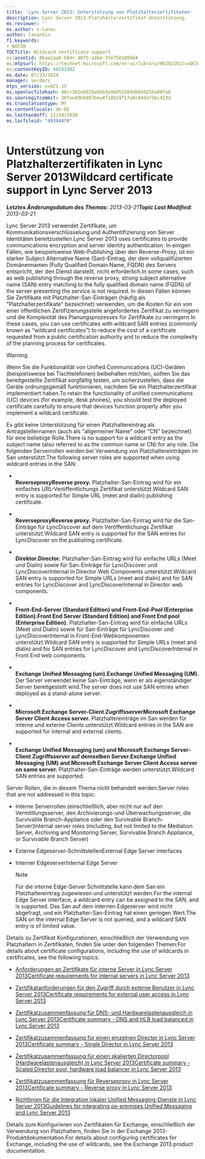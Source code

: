 ```yaml
---
title: 'Lync Server 2013: Unterstützung von Platzhalterzertifikaten'
description: Lync Server 2013-Platzhalterzertifikat-Unterstützung.
ms.reviewer: ''
ms.author: v-lanac
author: lanachin
f1.keywords:
- NOCSH
TOCTitle: Wildcard certificate support
ms:assetid: 0bae2aa8-b6dc-46f5-a3be-3fe7581809d4
ms:mtpsurl: https://technet.microsoft.com/en-us/library/Hh202161(v=OCS.15)
ms:contentKeyID: 48183382
ms.date: 07/23/2014
manager: serdars
mtps_version: v=OCS.15
ms.openlocfilehash: 46cc362eb925a86b5e90d51569db6d425ba88fa6
ms.sourcegitcommit: 36fee89bb887bea4f18b19f17a8c69daf5bc423d
ms.translationtype: MT
ms.contentlocale: de-DE
ms.lasthandoff: 11/24/2020
ms.locfileid: "49394470"
---
```

# <a name="wildcard-certificate-support-in-lync-server-2013"></a><span data-ttu-id="6fce9-103">Unterstützung von Platzhalterzertifikaten in Lync Server 2013</span><span class="sxs-lookup"><span data-stu-id="6fce9-103">Wildcard certificate support in Lync Server 2013</span></span>

<div data-xmlns="http://www.w3.org/1999/xhtml">

<div class="topic" data-xmlns="http://www.w3.org/1999/xhtml" data-msxsl="urn:schemas-microsoft-com:xslt" data-cs="https://msdn.microsoft.com/">

<div data-asp="https://msdn2.microsoft.com/asp">



</div>

<div id="mainSection">

<div id="mainBody"><span data-ttu-id="6fce9-104">

<span> </span></span><span class="sxs-lookup"><span data-stu-id="6fce9-104">

<span> </span></span></span>

<span data-ttu-id="6fce9-105">_**Letztes Änderungsdatum des Themas:** 2013-03-21_</span><span class="sxs-lookup"><span data-stu-id="6fce9-105">_**Topic Last Modified:** 2013-03-21_</span></span>

<span data-ttu-id="6fce9-106">Lync Server 2013 verwendet Zertifikate, um Kommunikationsverschlüsselung und Authentifizierung von Server Identitäten bereitzustellen.</span><span class="sxs-lookup"><span data-stu-id="6fce9-106">Lync Server 2013 uses certificates to provide communications encryption and server identity authentication.</span></span> <span data-ttu-id="6fce9-107">In einigen Fällen, wie beispielsweise Web-Publishing über den Reverse-Proxy, ist ein starker Subject Alternative Name (San)-Eintrag, der dem vollqualifizierten Domänennamen (Fully Qualified Domain Name, FQDN) des Servers entspricht, der den Dienst darstellt, nicht erforderlich.</span><span class="sxs-lookup"><span data-stu-id="6fce9-107">In some cases, such as web publishing through the reverse proxy, strong subject alternative name (SAN) entry matching to the fully qualified domain name (FQDN) of the server presenting the service is not required.</span></span> <span data-ttu-id="6fce9-108">In diesen Fällen können Sie Zertifikate mit Platzhalter-San-Einträgen (häufig als "Platzhalterzertifikate" bezeichnet) verwenden, um die Kosten für ein von einer öffentlichen Zertifizierungsstelle angefordertes Zertifikat zu verringern und die Komplexität des Planungsprozesses für Zertifikate zu verringern.</span><span class="sxs-lookup"><span data-stu-id="6fce9-108">In these cases, you can use certificates with wildcard SAN entries (commonly known as “wildcard certificates”) to reduce the cost of a certificate requested from a public certification authority and to reduce the complexity of the planning process for certificates.</span></span>

<div>


> [!WARNING]  
> <span data-ttu-id="6fce9-109">Wenn Sie die Funktionalität von Unified Communications (UC)-Geräten (beispielsweise bei Tischtelefonen) beibehalten möchten, sollten Sie das bereitgestellte Zertifikat sorgfältig testen, um sicherzustellen, dass die Geräte ordnungsgemäß funktionieren, nachdem Sie ein Platzhalterzertifikat implementiert haben.</span><span class="sxs-lookup"><span data-stu-id="6fce9-109">To retain the functionality of unified communications (UC) devices (for example, desk phones), you should test the deployed certificate carefully to ensure that devices function properly after you implement a wildcard certificate.</span></span>



</div>

<span data-ttu-id="6fce9-110">Es gibt keine Unterstützung für einen Platzhaltereintrag als Antragstellernamen (auch als "allgemeiner Name" oder "CN" bezeichnet) für eine beliebige Rolle.</span><span class="sxs-lookup"><span data-stu-id="6fce9-110">There is no support for a wildcard entry as the subject name (also referred to as the common name or CN) for any role.</span></span> <span data-ttu-id="6fce9-111">Die folgenden Serverrollen werden bei Verwendung von Platzhaltereinträgen im San unterstützt:</span><span class="sxs-lookup"><span data-stu-id="6fce9-111">The following server roles are supported when using wildcard entries in the SAN:</span></span>

  - <span></span>  
    <span data-ttu-id="6fce9-112">**Reverseproxy**</span><span class="sxs-lookup"><span data-stu-id="6fce9-112">**Reverse proxy.**</span></span>   <span data-ttu-id="6fce9-113">Platzhalter-San-Eintrag wird für ein einfaches URL-Veröffentlichungs Zertifikat unterstützt.</span><span class="sxs-lookup"><span data-stu-id="6fce9-113">Wildcard SAN entry is supported for Simple URL (meet and dialin) publishing certificate.</span></span>

  - <span></span>  
    <span data-ttu-id="6fce9-114">**Reverseproxy**</span><span class="sxs-lookup"><span data-stu-id="6fce9-114">**Reverse proxy.**</span></span>   <span data-ttu-id="6fce9-115">Platzhalter-San-Eintrag wird für die San-Einträge für LyncDiscover auf dem Veröffentlichungs Zertifikat unterstützt.</span><span class="sxs-lookup"><span data-stu-id="6fce9-115">Wildcard SAN entry is supported for the SAN entries for LyncDiscover on the publishing certificate.</span></span>

  - <span></span>  
    <span data-ttu-id="6fce9-116">**Direktor.**</span><span class="sxs-lookup"><span data-stu-id="6fce9-116">**Director.**</span></span>   <span data-ttu-id="6fce9-117">Platzhalter-San-Eintrag wird für einfache URLs (Meet und Dialin) sowie für San-Einträge für LyncDiscover und LyncDiscoverInternal in Director Web Components unterstützt.</span><span class="sxs-lookup"><span data-stu-id="6fce9-117">Wildcard SAN entry is supported for Simple URLs (meet and dialin) and for SAN entries for LyncDiscover and LyncDiscoverInternal in Director web components.</span></span>

  - <span></span>  
    <span data-ttu-id="6fce9-118">**Front-End-Server (Standard Edition) und Front-End-Pool (Enterprise Edition).**</span><span class="sxs-lookup"><span data-stu-id="6fce9-118">**Front End Server (Standard Edition) and Front End pool (Enterprise Edition).**</span></span> <span data-ttu-id="6fce9-119">Platzhalter-San-Eintrag wird für einfache URLs (Meet und Dialin) sowie für San-Einträge für LyncDiscover und LyncDiscoverInternal in Front-End-Webkomponenten unterstützt.</span><span class="sxs-lookup"><span data-stu-id="6fce9-119">Wildcard SAN entry is supported for Simple URLs (meet and dialin) and for SAN entries for LyncDiscover and LyncDiscoverInternal in Front End web components.</span></span>

  - <span></span>  
    <span data-ttu-id="6fce9-120">**Exchange Unified Messaging (um).**</span><span class="sxs-lookup"><span data-stu-id="6fce9-120">**Exchange Unified Messaging (UM).**</span></span>   <span data-ttu-id="6fce9-121">Der Server verwendet keine San-Einträge, wenn er als eigenständiger Server bereitgestellt wird.</span><span class="sxs-lookup"><span data-stu-id="6fce9-121">The server does not use SAN entries when deployed as a stand-alone server.</span></span>

  - <span></span>  
    <span data-ttu-id="6fce9-122">**Microsoft Exchange Server-Client Zugriffsserver**</span><span class="sxs-lookup"><span data-stu-id="6fce9-122">**Microsoft Exchange Server Client Access server.**</span></span>   <span data-ttu-id="6fce9-123">Platzhaltereinträge im San werden für interne und externe Clients unterstützt.</span><span class="sxs-lookup"><span data-stu-id="6fce9-123">Wildcard entries in the SAN are supported for internal and external clients.</span></span>

  - <span></span>  
    <span data-ttu-id="6fce9-124">**Exchange Unified Messaging (um) und Microsoft Exchange Server-Client Zugriffsserver auf demselben Server.**</span><span class="sxs-lookup"><span data-stu-id="6fce9-124">**Exchange Unified Messaging (UM) and Microsoft Exchange Server Client Access server on same server.**</span></span>   <span data-ttu-id="6fce9-125">Platzhalter-San-Einträge werden unterstützt.</span><span class="sxs-lookup"><span data-stu-id="6fce9-125">Wildcard SAN entries are supported.</span></span>

<span data-ttu-id="6fce9-126">Server Rollen, die in diesem Thema nicht behandelt werden:</span><span class="sxs-lookup"><span data-stu-id="6fce9-126">Server roles that are not addressed in this topic:</span></span>

  - <span data-ttu-id="6fce9-127">Interne Serverrollen (einschließlich, aber nicht nur auf den Vermittlungsserver, den Archivierungs-und Überwachungsserver, die Survivable Branch-Appliance oder den Survivable Branch-Server)</span><span class="sxs-lookup"><span data-stu-id="6fce9-127">Internal server roles (including, but not limited to the Mediation Server, Archiving and Monitoring Server, Survivable Branch Appliance, or Survivable Branch Server)</span></span>

  - <span data-ttu-id="6fce9-128">Externe Edgeserver-Schnittstellen</span><span class="sxs-lookup"><span data-stu-id="6fce9-128">External Edge Server interfaces</span></span>

  - <span data-ttu-id="6fce9-129">Interner Edgeserver</span><span class="sxs-lookup"><span data-stu-id="6fce9-129">Internal Edge Server</span></span>
    
    <div>
    

    > [!NOTE]  
    > <span data-ttu-id="6fce9-130">Für die interne Edge-Server Schnittstelle kann dem San ein Platzhaltereintrag zugewiesen und unterstützt werden.</span><span class="sxs-lookup"><span data-stu-id="6fce9-130">For the internal Edge Server interface, a wildcard entry can be assigned to the SAN, and is supported.</span></span> <span data-ttu-id="6fce9-131">Das San auf dem internen Edgeserver wird nicht abgefragt, und ein Platzhalter-San-Eintrag hat einen geringen Wert.</span><span class="sxs-lookup"><span data-stu-id="6fce9-131">The SAN on the internal Edge Server is not queried, and a wildcard SAN entry is of limited value.</span></span>

    
    </div>

<span data-ttu-id="6fce9-132">Details zu Zertifikat Konfigurationen, einschließlich der Verwendung von Platzhaltern in Zertifikaten, finden Sie unter den folgenden Themen:</span><span class="sxs-lookup"><span data-stu-id="6fce9-132">For details about certificate configurations, including the use of wildcards in certificates, see the following topics:</span></span>

  - [<span data-ttu-id="6fce9-133">Anforderungen an Zertifikate für interne Server in Lync Server 2013</span><span class="sxs-lookup"><span data-stu-id="6fce9-133">Certificate requirements for internal servers in Lync Server 2013</span></span>](lync-server-2013-certificate-requirements-for-internal-servers.md)

  - [<span data-ttu-id="6fce9-134">Zertifikatanforderungen für den Zugriff durch externe Benutzer in Lync Server 2013</span><span class="sxs-lookup"><span data-stu-id="6fce9-134">Certificate requirements for external user access in Lync Server 2013</span></span>](lync-server-2013-certificate-requirements-for-external-user-access.md)

  - [<span data-ttu-id="6fce9-135">Zertifikatzusammenfassung für DNS- und Hardwarelastenausgleich in Lync Server 2013</span><span class="sxs-lookup"><span data-stu-id="6fce9-135">Certificate summary - DNS and HLB load balanced in Lync Server 2013</span></span>](lync-server-2013-certificate-summary-dns-and-hlb-load-balanced.md)

  - [<span data-ttu-id="6fce9-136">Zertifikatzusammenfassung für einen einzelnen Director in Lync Server 2013</span><span class="sxs-lookup"><span data-stu-id="6fce9-136">Certificate summary - Single Director in Lync Server 2013</span></span>](lync-server-2013-certificate-summary-single-director.md)

  - [<span data-ttu-id="6fce9-137">Zertifikatzusammenfassung für einen skalierten Directorpool (Hardwarelastenausgleich) in Lync Server 2013</span><span class="sxs-lookup"><span data-stu-id="6fce9-137">Certificate summary - Scaled Director pool, hardware load balancer in Lync Server 2013</span></span>](lync-server-2013-certificate-summary-scaled-director-pool-hardware-load-balancer.md)

  - [<span data-ttu-id="6fce9-138">Zertifikatzusammenfassung für Reverseproxy in Lync Server 2013</span><span class="sxs-lookup"><span data-stu-id="6fce9-138">Certificate summary - Reverse proxy in Lync Server 2013</span></span>](lync-server-2013-certificate-summary-reverse-proxy.md)

  - [<span data-ttu-id="6fce9-139">Richtlinien für die Integration lokaler Unified Messaging-Dienste in Lync Server 2013</span><span class="sxs-lookup"><span data-stu-id="6fce9-139">Guidelines for integrating on-premises Unified Messaging and Lync Server 2013</span></span>](lync-server-2013-guidelines-for-integrating-on-premises-unified-messaging.md)

<span data-ttu-id="6fce9-140">Details zum Konfigurieren von Zertifikaten für Exchange, einschließlich der Verwendung von Platzhaltern, finden Sie in der Exchange 2013-Produktdokumentation.</span><span class="sxs-lookup"><span data-stu-id="6fce9-140">For details about configuring certificates for Exchange, including the use of wildcards, see the Exchange 2013 product documentation.</span></span>

<span data-ttu-id="6fce9-141"></div>

<span> </span>

</div>

</div>

</span><span class="sxs-lookup"><span data-stu-id="6fce9-141"></div>

<span> </span>

</div>

</div>

</span></span></div>

